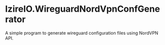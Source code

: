 # IzireIO.WireguardNordVpnConfGenerator
A simple program to generate wireguard configuration files using NordVPN API.
